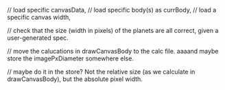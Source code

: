 // load specific canvasData,
// load specific body(s) as currBody,
// load a specific canvas width,

// check that the size (width in pixels) of the planets are all correct, given a user-generated spec.

// move the calucations in drawCanvasBody to the calc file. aaaand maybe store the imagePxDiameter somewhere else.

// maybe do it in the store? Not the relative size (as we calculate in drawCanvasBody), but the absolute pixel width.
